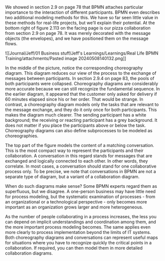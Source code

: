 We showed in section 2.9 on page 78 that BPMN attaches particular importance to the interaction of different participants. BPMN even describes two additional modeling methods for this. We have so far seen little value in these methods for real-life projects, but we’ll explain their potential. At the bottom right of figure 2.113 on the facing page is our pizza collaboration from section 2.9 on page 78. It was merely decorated with the message objects (the envelopes), and we have positioned them on the message flows.

![[Journal/Jeff/01 Business stuff/Jeff's Learnings/Learnings/Real Life BPMN Training/attachments/Pasted image 20240508140132.png]]

In the middle of the picture, notice the corresponding choreography diagram. This diagram reduces our view of the process to the exchange of messages between participants. In section 2.9.4 on page 83, the pools of both participants were collapsed. Choreography diagrams are considerably more accurate because we can still recognize the fundamental sequence. In the earlier diagram, it appeared that the customer only asked for delivery if 60 minutes elapsed since his or her order. That would be strange. In contrast, a choreography diagram models only the tasks that are relevant to the message exchange, and they do it only once for both participants. This makes the diagram much clearer. The sending participant has a white background; the receiving or reacting participant has a grey background. It does not matter if you place the participants above or below the task. Choreography diagrams can also define subprocesses to be modeled as choreographies.

The top part of the figure models the content of a matching conversation. This is the most compact way to represent the participants and their collaboration. A conversation in this regard stands for messages that are exchanged and logically connected to each other. In other words, they correlate. In most cases, a conversation should stand for one collaborative process only. To be precise, we note that conversations in BPMN are not a separate type of diagram, but a variant of a collaboration diagram.

When do such diagrams make sense? Some BPMN experts regard them as superfluous, but we disagree. A one-person business may have little need for process modeling, but the systematic examination of processes - from an organizational or a technological perspective - only becomes more important as an organization grows larger and more heterogeneous.

As the number of people collaborating in a process increases, the less you can depend on implicit understandings and coordination among them, and the more important process modeling becomes. The same applies even more clearly to process implementation beyond the limits of IT systems. Both choreography diagrams and conversations can represent useful maps for situations where you have to recognize quickly the critical points in a collaboration. If required, you can then model them in more detailed collaboration diagrams.